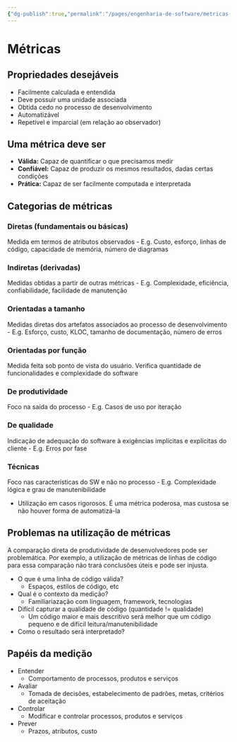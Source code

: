 ```yaml
---
{"dg-publish":true,"permalink":"/pages/engenharia-de-software/metricas-estimativas-e-qualidade/1-introducao/"}
---
```



# Métricas

## Propriedades desejáveis

- Facilmente calculada e entendida
- Deve possuir uma unidade associada
- Obtida cedo no processo de desenvolvimento
- Automatizável
- Repetível e imparcial (em relação ao observador)

## Uma métrica deve ser

- **Válida:** Capaz de quantificar o que precisamos medir
- **Confiável:** Capaz de produzir os mesmos resultados, dadas certas condições
- **Prática:** Capaz de ser facilmente computada e interpretada

## Categorias de métricas

### Diretas (fundamentais ou básicas)

Medida em termos de atributos observados
	- E.g. Custo, esforço, linhas de código, capacidade de memória, número de diagramas

### Indiretas (derivadas)

Medidas obtidas a partir de outras métricas
	- E.g. Complexidade, eficiência, confiabilidade, facilidade de manutenção

### Orientadas a tamanho

Medidas diretas dos artefatos associados ao processo de desenvolvimento
	- E.g. Esforço, custo, KLOC, tamanho de documentação, número de erros

### Orientadas por função

Medida feita sob ponto de vista do usuário. Verifica quantidade de funcionalidades e complexidade do software

### De produtividade

Foco na saída do processo
	- E.g. Casos de uso por iteração

### De qualidade

Indicação de adequação do software à exigências implícitas e explícitas do cliente
	- E.g. Erros por fase

### Técnicas 

Foco nas características do SW e não no processo
	- E.g. Complexidade lógica e grau de manutenibilidade
- Utilização em casos rigorosos. É uma métrica poderosa, mas custosa se não houver forma de automatizá-la

## Problemas na utilização de métricas

A comparação direta de produtividade de desenvolvedores pode ser problemática. Por exemplo, a utilização de métricas de linhas de código para essa comparação não trará conclusões úteis e pode ser injusta.

- O que é uma linha de código válida?
	- Espaços, estilos de código, etc
- Qual é o contexto da medição?
	- Familiariazação com linguagem, framework, tecnologias
- Difícil capturar a qualidade de código (quantidade != qualidade)
	- Um código maior e mais descritivo será melhor que um código pequeno e de difícil leitura/manutenibilidade
- Como o resultado será interpretado?

## Papéis da medição

- Entender
	- Comportamento de processos, produtos e serviços
- Avaliar
	- Tomada de decisões, estabelecimento de padrões, metas, critérios de aceitação
- Controlar
	- Modificar e controlar processos, produtos e serviços
- Prever
	- Prazos, atributos, custo
